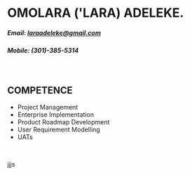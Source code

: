 # OMOLARA ('LARA) ADELEKE.
##### Email: laraadeleke@gmail.com 
##### Mobile: (301)-385-5314

&nbsp;

## COMPETENCE
- Project Management
- Enterprise Implementation
- Product Roadmap Development
- User Requirement Modelling
- UATs



&nbsp;

jjjs
